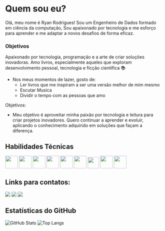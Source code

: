 # Quem sou eu?
Olá, meu nome é Ryan Rodrigues! Sou um Engenheiro de Dados formado em ciência da computação, Sou apaixonado por tecnologia e me esforço para aprender e me adaptar a novos desafios de forma eficaz.

### Objetivos
Apaixonado por tecnologia, programação e a arte de criar soluções inovadoras.
Amo livros, especialmente aqueles que exploram desenvolvimento pessoal, tecnologia e ficção científica 📚

- Nos meus momentos de lazer, gosto de:
    - Ler livros que me inspiram a ser uma versão melhor de mim mesmo
    - Escutar Musica
    - Dividir o tempo com as pessoas que amo

Objetivos:
  - Meu objetivo é aproveitar minha paixão por tecnologia e leitura para criar projetos inovadores. Quero continuar a aprender e evoluir, aplicando o conhecimento adquirido em soluções que façam a diferença.

## Habilidades Técnicas
<div>
<img src="https://cdn.jsdelivr.net/gh/devicons/devicon@latest/icons/python/python-original.svg" width="40" />
<img src="https://cdn.jsdelivr.net/gh/devicons/devicon@latest/icons/java/java-original.svg" width="40" />
<img src="https://cdn.jsdelivr.net/gh/devicons/devicon@latest/icons/react/react-original.svg" width="40" />
<img src="https://cdn.jsdelivr.net/gh/devicons/devicon@latest/icons/nodejs/nodejs-original.svg" width="40" />  
<img src="https://cdn.jsdelivr.net/gh/devicons/devicon@latest/icons/azuresqldatabase/azuresqldatabase-original.svg" width="40" />          
<img src="https://cdn.jsdelivr.net/gh/devicons/devicon@latest/icons/amazonwebservices/amazonwebservices-original-wordmark.svg" width="40" />
<img src="https://cdn.jsdelivr.net/gh/devicons/devicon@latest/icons/apacheairflow/apacheairflow-original.svg"  width="36" />
<img src="https://cdn.jsdelivr.net/gh/devicons/devicon@latest/icons/jupyter/jupyter-original.svg" width="40" />
<img src="https://cdn.jsdelivr.net/gh/devicons/devicon@latest/icons/pandas/pandas-original.svg" width="40" />
          
          
          
          
          
          
          
</div>

## Links para contatos:

<div>
<a href="mailto:eerrvr@gmail.com"><img src="https://img.shields.io/badge/Gmail-D14836?style=for-the-badge&logo=gmail&logoColor=white" target="_blank"></a>
<a href="https://www.linkedin.com/in/ryan-rodrigues-9ba5b81b4/" target="_blank"><img src="https://img.shields.io/badge/-LinkedIn-%230077B5?style=for-the-badge&logo=linkedin&logoColor=white" target="_blank"></a>
<a href="https://github.com/RyanVit/RyanVit" target="_blank"><img src="https://img.shields.io/badge/-GitHub-181717?style=for-the-badge&logo=github&logoColor=white" target="_blank"></a>
</div>

## Estatísticas do GitHub
![GitHub Stats](https://github-readme-stats.vercel.app/api?username=RyanVit&show_icons=true&theme=dark)
![Top Langs](https://github-readme-stats.vercel.app/api/top-langs/?username=RyanVit&layout=compact&theme=dark)
